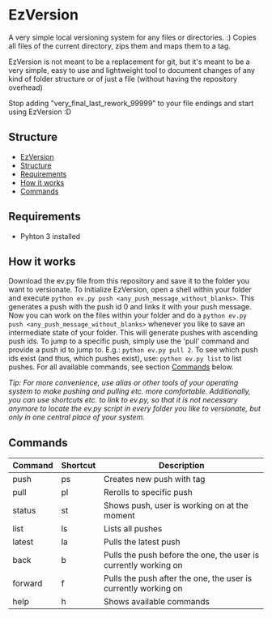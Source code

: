 # EzVersion
A very simple local versioning system for any files or directories. :)
Copies all files of the current directory, zips them and maps them to a tag.
 
EzVersion is not meant to be a replacement for git, but it's meant to be a very simple,
easy to use and lightweight tool to document changes of any kind of folder structure or of
just a file (without having the repository overhead)
 
Stop adding "very_final_last_rework_99999" to your file endings and start using EzVersion :D
 
## Structure
- [EzVersion](#ezversion)
- [Structure](#structure)
- [Requirements](#requirements)
- [How it works](#how-it-works)
- [Commands](#commands)
 
## Requirements
 
- Pyhton 3 installed
 
## How it works
 
Download the ev.py file from this repository and save it to the folder you want to versionate.
To initialize EzVersion, open a shell within your folder and execute `python ev.py push <any_push_message_without_blanks>`.
This generates a push with the push id 0 and links it with your push message.
Now you can work on the files within your folder and do a `python ev.py push <any_push_message_without_blanks>` whenever you like
to save an intermediate state of your folder. This will generate pushes with ascending push ids.
To jump to a specific push, simply use the 'pull' command and provide a push id to jump to.
E.g.: `python ev.py pull 2`.
To see which push ids exist (and thus, which pushes exist), use: `python ev.py list` to list pushes.
For all available commands, see section [Commands](#commands) below.
 
*Tip: For more convenience, use alias or other tools of your operating system to make pushing and pulling etc. more comfortable.
Additionally, you can use shortcuts etc. to link to ev.py, so that it is not necessary anymore to
locate the ev.py script in every folder you like to versionate, but only in one central place of your system.*
 
## Commands
 
|Command|Shortcut|Description|
|---|---|---|
|push <tag>|ps <tag>|Creates new push with tag|
|pull <id>|pl <id>|Rerolls to specific push|
|status|st|Shows push, user is working on at the moment|
|list|ls|Lists all pushes|
|latest|la|Pulls the latest push|
|back|b|Pulls the push before the one, the user is currently working on|
|forward|f|Pulls the push after the one, the user is currently working on|
|help|h|Shows available commands|
